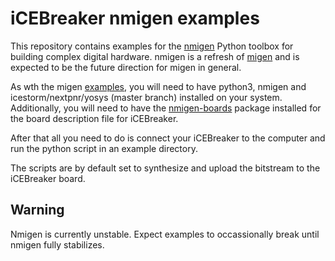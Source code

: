 # iCEBreaker nmigen examples

This repository contains examples for the [nmigen](https://github.com/m-labs/nmigen) Python toolbox for building complex digital hardware.
nmigen is a refresh of [migen](https://github.com/m-labs/migen) and is expected to be the future direction for migen in general.

As wth the migen [examples](https://github.com/icebreaker-fpga/icebreaker-migen-examples), you will need to have python3, nmigen
and icestorm/nextpnr/yosys (master branch) installed on your system. Additionally, you will need to have the
[nmigen-boards](https://github.com/m-labs/nmigen-boards) package installed for the board description file for iCEBreaker.

After that all you need to do is connect your iCEBreaker to the computer and run the python script in an example directory.

The scripts are by default set to synthesize and upload the bitstream to the iCEBreaker board.

## Warning
Nmigen is currently unstable. Expect examples to occassionally break until nmigen fully stabilizes.
